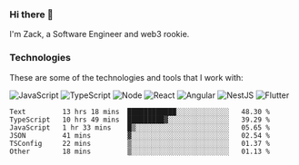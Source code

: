 ### Hi there 👋
I'm Zack, a Software Engineer and web3 rookie.

### Technologies
These are some of the technologies and tools that I work with:

![JavaScript](https://img.shields.io/badge/JavaScript-323330.svg?logo=javascript&logoColor=F7DF1E) 
![TypeScript](https://img.shields.io/badge/TypeScript-007ACC.svg?logo=typescript&logoColor=white) 
![Node](https://img.shields.io/badge/Node.js-43853D.svg?logo=node.js&logoColor=white)
![React](https://img.shields.io/badge/React-20232a.svg?logo=react&logoColor=61DAFB) 
![Angular](https://img.shields.io/badge/Angular-E23237.svg?logo=angularjs&logoColor=white)
![NestJS](https://img.shields.io/badge/NestJS-E0234E?logo=nestjs&logoColor=white)
![Flutter](https://img.shields.io/badge/Flutter-02569B.svg?logo=flutter&logoColor=white)

<!--START_SECTION:waka-->

```text
Text         13 hrs 18 mins  ████████████░░░░░░░░░░░░░   48.30 %
TypeScript   10 hrs 49 mins  █████████▓░░░░░░░░░░░░░░░   39.29 %
JavaScript   1 hr 33 mins    █▒░░░░░░░░░░░░░░░░░░░░░░░   05.65 %
JSON         41 mins         ▓░░░░░░░░░░░░░░░░░░░░░░░░   02.54 %
TSConfig     22 mins         ▒░░░░░░░░░░░░░░░░░░░░░░░░   01.37 %
Other        18 mins         ▒░░░░░░░░░░░░░░░░░░░░░░░░   01.13 %
```

<!--END_SECTION:waka-->
